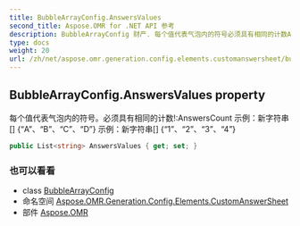```yaml
---
title: BubbleArrayConfig.AnswersValues
second_title: Aspose.OMR for .NET API 参考
description: BubbleArrayConfig 财产. 每个值代表气泡内的符号必须具有相同的计数AnswersCount 示例新字符串 ABCD 示例新字符串 1234
type: docs
weight: 20
url: /zh/net/aspose.omr.generation.config.elements.customanswersheet/bubblearrayconfig/answersvalues/
---
```

## BubbleArrayConfig.AnswersValues property

每个值代表气泡内的符号。必须具有相同的计数!:AnswersCount 示例：新字符串[] {“A”、“B”、“C”、“D”} 示例：新字符串[] {“1”、“2”、“3”、“4”}

```csharp
public List<string> AnswersValues { get; set; }
```

### 也可以看看

* class [BubbleArrayConfig](../)
* 命名空间 [Aspose.OMR.Generation.Config.Elements.CustomAnswerSheet](../../bubblearrayconfig/)
* 部件 [Aspose.OMR](../../../)


